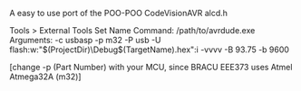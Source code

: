 A easy to use port of the POO-POO CodeVisionAVR alcd.h

Tools > External Tools 
  Set Name
  Command: /path/to/avrdude.exe
  Arguments: -c usbasp -p m32 -P usb -U flash:w:"$(ProjectDir)\Debug\$(TargetName).hex":i -vvvv -B 93.75 -b 9600

[change -p (Part Number) with your MCU, since BRACU EEE373 uses Atmel Atmega32A (m32)]
